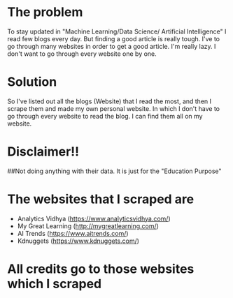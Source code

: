 # The problem
To stay updated in "Machine Learning/Data Science/ Artificial Intelligence" I read few blogs every day. 
But finding a good article is really tough. I've to go through many websites in order to get a good article.
I'm really lazy. I don't want to go through every website one by one.

# Solution
So I've listed out all the blogs (Website) that I read the most, 
and then I scrape them and made my own personal website. 
In which I don't have to go through every website to read the blog.
I can find them all on my website.


# Disclaimer!!
##Not doing anything with their data. It is just for the "Education Purpose"

# The websites that I scraped are 
- Analytics Vidhya (https://www.analyticsvidhya.com/)
- My Great Learning (http://mygreatlearning.com/)
- AI Trends (https://www.aitrends.com/)
- Kdnuggets (https://www.kdnuggets.com/)

# All credits go to those websites which I scraped 


